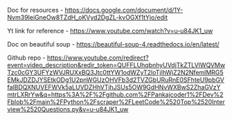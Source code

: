 Doc for resources - https://docs.google.com/document/d/1Y-Nvm39IeiGneOw8TZdH_oKVyd2DgZL-kvOGXf1tYjo/edit

Yt link for reference - https://www.youtube.com/watch?v=u-u84JK1_uw

Doc on beautiful soup - https://beautiful-soup-4.readthedocs.io/en/latest/

Github repo - https://www.youtube.com/redirect?event=video_description&redir_token=QUFFLUhqbnhyUVdjTkZTLVlWQVMwTzc0cGY3UFYzWVJRUXxBQ3Jtc0ttYW1odWZyT2loTjlhWjZ2N2NfemlMRG5EMkJDZDJYSEtkODg1U2pnWGUzOHVFb3d2TVZGbURuRnE0SFhteU9pbGVfalBDQXNUVEFWVk5aLUVDZHhVTjhJSUs5OW9GdHNvWXBwS2ZhaGVzYmtrLXRrYw&q=https%3A%2F%2Fgithub.com%2FPankajcoder1%2FDev%2Fblob%2Fmain%2FPython%2Fscraper%2FLeetCode%2520Top%2520Interview%2520Questions.py&v=u-u84JK1_uw

